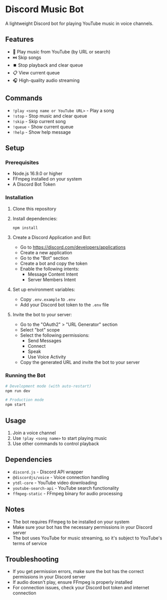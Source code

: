 # Discord Music Bot

A lightweight Discord bot for playing YouTube music in voice channels.

## Features

- 🎵 Play music from YouTube (by URL or search)
- ⏭️ Skip songs
- ⏹️ Stop playback and clear queue
- 📋 View current queue
- 🎧 High-quality audio streaming

## Commands

- `!play <song name or YouTube URL>` - Play a song
- `!stop` - Stop music and clear queue
- `!skip` - Skip current song
- `!queue` - Show current queue
- `!help` - Show help message

## Setup

### Prerequisites

- Node.js 16.9.0 or higher
- FFmpeg installed on your system
- A Discord Bot Token

### Installation

1. Clone this repository
2. Install dependencies:

   ```bash
   npm install
   ```

3. Create a Discord Application and Bot:

   - Go to https://discord.com/developers/applications
   - Create a new application
   - Go to the "Bot" section
   - Create a bot and copy the token
   - Enable the following intents:
     - Message Content Intent
     - Server Members Intent

4. Set up environment variables:

   - Copy `.env.example` to `.env`
   - Add your Discord bot token to the `.env` file

5. Invite the bot to your server:
   - Go to the "OAuth2" > "URL Generator" section
   - Select "bot" scope
   - Select the following permissions:
     - Send Messages
     - Connect
     - Speak
     - Use Voice Activity
   - Copy the generated URL and invite the bot to your server

### Running the Bot

```bash
# Development mode (with auto-restart)
npm run dev

# Production mode
npm start
```

## Usage

1. Join a voice channel
2. Use `!play <song name>` to start playing music
3. Use other commands to control playback

## Dependencies

- `discord.js` - Discord API wrapper
- `@discordjs/voice` - Voice connection handling
- `ytdl-core` - YouTube video downloading
- `youtube-search-api` - YouTube search functionality
- `ffmpeg-static` - FFmpeg binary for audio processing

## Notes

- The bot requires FFmpeg to be installed on your system
- Make sure your bot has the necessary permissions in your Discord server
- The bot uses YouTube for music streaming, so it's subject to YouTube's terms of service

## Troubleshooting

- If you get permission errors, make sure the bot has the correct permissions in your Discord server
- If audio doesn't play, ensure FFmpeg is properly installed
- For connection issues, check your Discord bot token and internet connection
